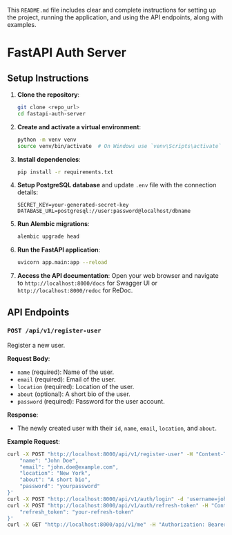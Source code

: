 This `README.md` file includes clear and complete instructions for setting up the project, running the application, and using the API endpoints, along with examples.
# FastAPI Auth Server

## Setup Instructions

1. **Clone the repository**:
    ```sh
    git clone <repo_url>
    cd fastapi-auth-server
    ```

2. **Create and activate a virtual environment**:
    ```sh
    python -m venv venv
    source venv/bin/activate  # On Windows use `venv\Scripts\activate`
    ```

3. **Install dependencies**:
    ```sh
    pip install -r requirements.txt
    ```

4. **Setup PostgreSQL database** and update `.env` file with the connection details:
    ```dotenv
    SECRET_KEY=your-generated-secret-key
    DATABASE_URL=postgresql://user:password@localhost/dbname
    ```

5. **Run Alembic migrations**:
    ```sh
    alembic upgrade head
    ```

6. **Run the FastAPI application**:
    ```sh
    uvicorn app.main:app --reload
    ```

7. **Access the API documentation**:
    Open your web browser and navigate to `http://localhost:8000/docs` for Swagger UI or `http://localhost:8000/redoc` for ReDoc.

## API Endpoints

### `POST /api/v1/register-user`

Register a new user.

**Request Body**:
- `name` (required): Name of the user.
- `email` (required): Email of the user.
- `location` (required): Location of the user.
- `about` (optional): A short bio of the user.
- `password` (required): Password for the user account.

**Response**:
- The newly created user with their `id`, `name`, `email`, `location`, and `about`.

**Example Request**:
```sh
curl -X POST "http://localhost:8000/api/v1/register-user" -H "Content-Type: application/json" -d '{
    "name": "John Doe",
    "email": "john.doe@example.com",
    "location": "New York",
    "about": "A short bio",
    "password": "yourpassword"
}'
curl -X POST "http://localhost:8000/api/v1/auth/login" -d 'username=john.doe@example.com&password=yourpassword'
curl -X POST "http://localhost:8000/api/v1/auth/refresh-token" -H "Content-Type: application/json" -d '{
    "refresh_token": "your-refresh-token"
}'
curl -X GET "http://localhost:8000/api/v1/me" -H "Authorization: Bearer your-access-token"
```


